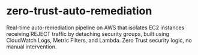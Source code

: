 # zero-trust-auto-remediation
Real-time auto-remediation pipeline on AWS that isolates EC2 instances receiving REJECT traffic by detaching security groups, built using CloudWatch Logs, Metric Filters, and Lambda. Zero Trust security logic, no manual intervention.
